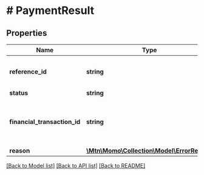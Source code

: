 # # PaymentResult

## Properties

Name | Type | Description | Notes
------------ | ------------- | ------------- | -------------
**reference_id** | **string** | The reference id for this Payment. | [optional]
**status** | **string** |  | [optional]
**financial_transaction_id** | **string** | A transaction id associated with this payment. | [optional]
**reason** | [**\Mtn\Momo\Collection\Model\ErrorReason**](ErrorReason.md) |  | [optional]

[[Back to Model list]](../../README.md#models) [[Back to API list]](../../README.md#endpoints) [[Back to README]](../../README.md)
